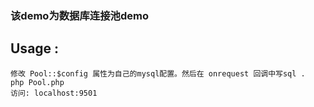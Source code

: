 ### 该demo为数据库连接池demo 

## Usage : 

``` 
修改 Pool::$config 属性为自己的mysql配置。然后在 onrequest 回调中写sql .
php Pool.php 
访问: localhost:9501  
```
